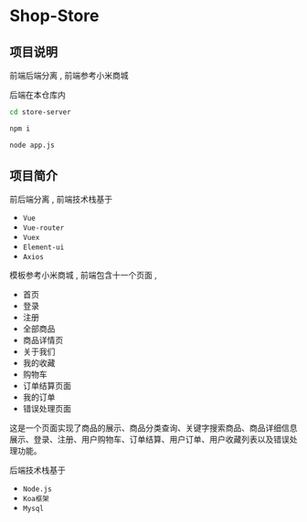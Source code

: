 # Shop-Store

## 项目说明

前端后端分离 , 前端参考小米商城

后端在本仓库内

```bash
cd store-server

npm i

node app.js
```

## 项目简介

前后端分离 , 前端技术栈基于

-   `Vue`
-   `Vue-router`
-   `Vuex`
-   `Element-ui`
-   `Axios`

模板参考小米商城 , 前端包含十一个页面 ,

-   首页
-   登录
-   注册
-   全部商品
-   商品详情页
-   关于我们
-   我的收藏
-   购物车
-   订单结算页面
-   我的订单
-   错误处理页面

这是一个页面实现了商品的展示、商品分类查询、关键字搜索商品、商品详细信息展示、登录、注册、用户购物车、订单结算、用户订单、用户收藏列表以及错误处理功能。

后端技术栈基于

-   `Node.js`
-   `Koa框架`
-   `Mysql`
